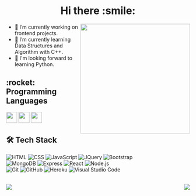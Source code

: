
<h1 align="center"><b> Hi there :smile: </b></h1>

<img src="https://image.freepik.com/free-vector/software-development-team-abstract-concept-illustration-remote-teamwork-digital-team-demand-professional-certified-software-developer-hire-outsource-company_335657-932.jpg" width=300 align="right">

 - 🔭 I’m currently working on frontend projects.</li>
 - 🌱 I’m currently learning Data Structures and Algorithm with C++.</li>
 - :dart: I'm looking forward to learning Python.</li>

<p align="left">
<h2><b>:rocket: Programming Languages  </b></h2>

<img src="https://raw.githubusercontent.com/coderjojo/coderjojo/master/img/cpp.png" width=30> <img src="https://www.pngkit.com/png/full/101-1010012_c-programming-icon-c-programming-language-logo.png" width=30> <img src="https://camo.githubusercontent.com/9496882abd182958bcea4238ab44f7eb8928d7a4144c150f18f6c55ceb9b4490/68747470733a2f2f6564656e742e6769746875622e696f2f537570657254696e7949636f6e732f696d616765732f7376672f6a6176617363726970742e737667" width=30>
</p>

<p align="left">
<h2><b>🛠 Tech Stack  </b></h2>

  ![HTML](https://img.shields.io/badge/-HTML-333333?style=flat&logo=HTML5)
  ![CSS](https://img.shields.io/badge/-CSS-333333?style=flat&logo=CSS3&logoColor=1572B6)
  ![JavaScript](https://img.shields.io/badge/-JavaScript-333333?style=flat&logo=javascript)
  ![JQuery](https://img.shields.io/badge/-JQuery-333333?style=flat&logo=jquery&logoColor=0769ad)
  ![Bootstrap](https://img.shields.io/badge/-Bootstrap-333333?style=flat&logo=bootstrap&logoColor=563D7C)
  <br>
  ![MongoDB](https://img.shields.io/badge/-MongoDB-333333?style=flat&logo=mongodb)
  ![Express](https://img.shields.io/badge/-ExpressJS-333333?style=flat&logo=express)
  ![React](https://img.shields.io/badge/-React-333333?style=flat&logo=react)
  ![Node.js](https://img.shields.io/badge/-Node.js-333333?style=flat&logo=node.js)
  <br>
  ![Git](https://img.shields.io/badge/-Git-333333?style=flat&logo=git)
  ![GitHub](https://img.shields.io/badge/-GitHub-333333?style=flat&logo=github)
  ![Heroku](https://img.shields.io/badge/-Heroku-333333?style=flat&logo=heroku&logoColor=6567a5)
  ![Visual Studio Code](https://img.shields.io/badge/-Visual%20Studio%20Code-333333?style=flat&logo=visual-studio-code&logoColor=007ACC)
</p>

<br>
<a href="https://github.com/saloni-15/saloni-15">
  <img align="left" src="https://github-readme-stats.vercel.app/api?username=saloni-15&show_icons=true&theme=algolia&repo=saloni-15" />
  <img align="right" src="https://github-readme-stats.vercel.app/api/top-langs/?username=saloni-15&show_icons=true&theme=algolia&repo=saloni-15" />
</a>

<br>
